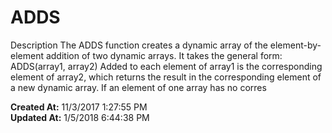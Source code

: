 # ADDS

Description The ADDS function creates a dynamic array of the element-by-element addition of two dynamic arrays. It takes the general form:  ADDS(array1, array2) Added to each element of array1 is the corresponding element of array2, which returns the result in the corresponding element of a new dynamic array. If an element of one array has no corres  

**Created At:** 11/3/2017 1:27:55 PM  
**Updated At:** 1/5/2018 6:44:38 PM  

